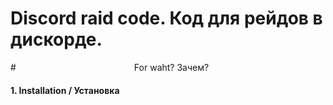 # Discord raid code. Код для рейдов в дискорде.

#                                                For waht? Зачем?

#### 1. Installation / Установка

